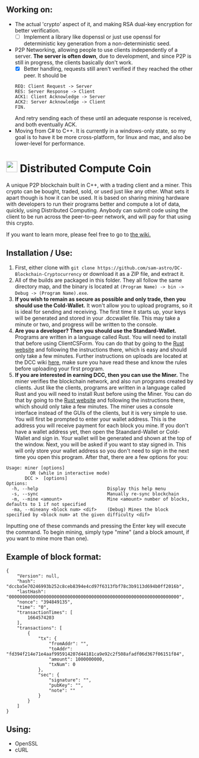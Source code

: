 ## Working on:
* The actual 'crypto' aspect of it, and making RSA dual-key encryption for better verification.
	- [ ] Implement a library like dopenssl or just use openssl for deterministic key generation from a non-deterministic seed.
* P2P Networking, allowing people to use clients independently of a server. **The server is often down**, due to development, and since P2P is still in progress, the clients basically don't work.
	- [X] Better handling, requests still aren't verified if they reached the other peer. It should be
	```
	REQ: Client Request -> Server
	RES: Server Response -> Client
	ACK1: Client Acknowledge -> Server
	ACK2: Server Acknowledge -> Client
	FIN.
	```
	And retry sending each of these until an adequate response is received, and both eventually ACK.
* Moving from C# to C++. It is currently in a windows-only state, so my goal is to have it be more cross-platform, for linux and mac, and also be lower-level for performance.



# <img src="https://raw.githubusercontent.com/sam-astro/Distributed-Compute-Coin/optimizations-and-port-to-p2p/DCC-Miner/DCC-Logo.png" height="30rem" style="margin:auto"> Distributed Compute Coin
A unique P2P blockchain built in C++, with a trading client and a miner. This crypto can be bought, traded, sold, or used just like any other. What sets it apart though is how it can be used. It is based on sharing mining hardware with developers to run their programs better and compute a lot of data, quickly, using Distributed Computing. Anybody can submit code using the client to be run across the peer-to-peer network, and will pay for that using this crypto.

If you want to learn more, please feel free to go to [the wiki.](https://github.com/sam-astro/DC-Blockchain-Cryptocurrency/wiki)

## Installation / Use:
1. First, either clone with `git clone https://github.com/sam-astro/DC-Blockchain-Cryptocurrency` or download it as a ZIP file, and extract it.
2. All of the builds are packaged in this folder. They all follow the same directory map, and the binary is located at `(Program Name) -> bin -> Debug -> (Program Name).exe`.
3. **If you wish to remain as secure as possible and only trade, then you should use the Cold-Wallet.** It won't allow you to upload programs, so it is ideal for sending and receiving. The first time it starts up, your keys will be generated and stored in your .dccwallet file. This may take a minute or two, and progress will be written to the console.
4. **Are you a developer? Then you should use the Standard-Wallet.** Programs are written in a language called Rust. You will need to install that before using ClientCSForm. You can do that by going to the [Rust website](https://www.rust-lang.org/tools/install) and following the instructions there, which is easy and should only take a few minutes. Further instructions on uploads are located at the DCC wiki [here](https://github.com/sam-astro/DC-Blockchain-Cryptocurrency/wiki#upload-program), make sure you have read these and know the rules before uploading your first program.
5. **If you are interested in earning DCC, then you can use the Miner.** The miner verifies the blockchain network, and also run programs created by clients. Just like the clients, programs are written in a language called Rust and you will need to install Rust before using the Miner. You can do that by going to the [Rust website](https://www.rust-lang.org/tools/install) and following the instructions there, which should only take a few minutes. The miner uses a console interface instead of the GUIs of the clients, but it is very simple to use. You will first be prompted to enter your wallet address. This is the address you will receive payment for each block you mine. If you don't have a wallet address yet, then open the Staandard-Wallet or Cold-Wallet and sign in. Your wallet will be generated and shown at the top of the window. Next, you will be asked if you want to stay signed in. This will only store your wallet address so you don't need to sign in the next time you open this program. After that, there are a few options for you:
```
Usage: miner [options]
		 OR (while in interactive mode)
	   DCC >  [options]
Options:
  -h, --help						  Display this help menu
  -s, --sync						  Manually re-sync blockchain
  -m, --mine <amount>			      Mine <amount> number of blocks, defaults to 1 if not specified
  -ma, --mineany <block num> <dif>	  (Debug) Mines the block specified by <block num> at the given difficulty <dif>
```
Inputting one of these commands and pressing the Enter key will execute the command. To begin mining, simply type "mine" (and a block amount, if you want to mine more than one).

## Example of block format:
```
{
	"Version": null,
	"hash": "dccba5e70246993b252c8ceb8394e4cd97f6313fbf78c3b9113d694b0ff2016b",
	"lastHash": "0000000000000000000000000000000000000000000000000000000000000000",
	"nonce": "394849135",
	"time": "0",
	"transactionTimes": [
		1664574203
	],
	"transactions": [
		{
			"tx": {
				"fromAddr": "",
				"toAddr": "fd394f214e71e4aaf995914207d44181ca9e92c2f508afadf06d367f06151f84",
				"amount": 1000000000,
				"txNum": 0
			},
			"sec": {
				"signature": "",
				"pubKey": "",
				"note": ""
			}
		}
	]
}
```

## Using:
* OpenSSL
* cURL
